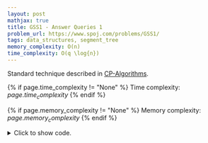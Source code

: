 ```yaml
---
layout: post
mathjax: true
title: GSS1 - Answer Queries 1
problem_url: https://www.spoj.com/problems/GSS1/
tags: data_structures, segment_tree
memory_complexity: O(n)
time_complexity: O(q \log{n})
---
```


Standard technique described in
[CP-Algorithms](https://cp-algorithms.com/data_structures/segment_tree.html#toc-tgt-7).


{% if page.time_complexity != "None" %}
Time complexity: ${{ page.time_complexity }}$
{% endif %}

{% if page.memory_complexity != "None" %}
Memory complexity: ${{ page.memory_complexity }}$
{% endif %}

<details>
<summary>
<p style="display:inline">Click to show code.</p>
</summary>
```cpp
{% raw %}
using namespace std;
const int NMAX = 50000 + 11;
struct node
{
    int ls, rs, ss, ts;
};
int n;
int a[NMAX];
node t[4 * NMAX];
node make_node(int x)
{
    node ans;
    ans.ts = x;
    ans.ls = ans.rs = ans.ss = max(0, x);
    return ans;
}
node combine(node lc, node rc)
{
    int ls, rs, ss, ts;
    ls = max(lc.ls, lc.ts + rc.ls);
    rs = max(rc.rs, rc.ts + lc.rs);
    ss = max({lc.ss, rc.ss, lc.rs + rc.ls});
    ts = lc.ts + rc.ts;
    return {ls, rs, ss, ts};
}
void build(int a[], int v, int tl, int tr)
{
    if (tl == tr)
        t[v] = {a[tl], a[tl], a[tl], a[tl]};
    else
    {
        int tm = (tl + tr) / 2;
        build(a, v * 2, tl, tm);
        build(a, v * 2 + 1, tm + 1, tr);
        t[v] = combine(t[v * 2], t[v * 2 + 1]);
    }
}
node query(int v, int tl, int tr, int l, int r)
{
    if (l > r)
        return make_node(0);
    if (l == tl and r == tr)
        return t[v];
    int tm = (tl + tr) / 2;
    if (r <= tm)
        return query(v * 2, tl, tm, l, r);
    if (l > tm)
        return query(v * 2 + 1, tm + 1, tr, l, r);
    return combine(query(v * 2, tl, tm, l, tm),
                   query(v * 2 + 1, tm + 1, tr, tm + 1, r));
}
int main(void)
{
    int m, l, r;
    cin >> n;
    for (int i = 0; i < n; ++i)
        cin >> a[i];
    build(a, 1, 0, n - 1);
    cin >> m;
    while (m--)
    {
        cin >> l >> r;
        cout << query(1, 0, n - 1, l - 1, r - 1).ss << endl;
    }
    return 0;
}

{% endraw %}
```
</details>


